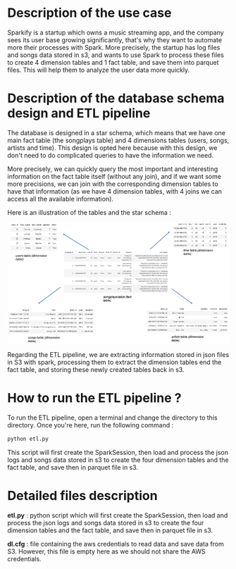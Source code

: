 # Description of the use case

Sparkify is a startup which owns a music streaming app, and the company sees its user base growing significantly, that's why they want to automate more their processes with Spark.
More precisely, the startup has log files and songs data stored in s3, and wants to use Spark to process these files to create 4 dimension tables and 1 fact table, 
and save them into parquet files. This will help them to analyze the user data more quickly.

# Description of the database schema design and ETL pipeline

The database is designed in a star schema, which means that we have one main fact table (the songplays table) and 4 dimensions tables (users, songs, artists and time). This design is opted here because with this design, we don't need to do complicated queries to have the information we need. 

More precisely, we can quickly query the most important and interesting information on the fact table itself (without any join), and if we want some more precisions, we can join with the corresponding dimension tables to have that information (as we have 4 dimension tables, with 4 joins we can access all the available information).

Here is an illustration of the tables and the star schema : 

<img src="star_schema.png" align="center" width="720">

Regarding the ETL pipeline, we are extracting information stored in json files in S3 with spark, processing them to extract the dimension tables end the fact table,
and storing these newly created tables back in s3.

# How to run the ETL pipeline ?

To run the ETL pipeline, open a terminal and change the directory to this directory.
Once you're here, run the following command :

```bash
python etl.py
```

This script will first create the SparkSession, then load and process the json logs and songs data stored in s3
to create the four dimension tables and the fact table, and save then in parquet file in s3.

# Detailed files description

**etl.py** : python script which will first create the SparkSession, then load and process the json logs and songs data stored in s3
to create the four dimension tables and the fact table, and save then in parquet file in s3.

**dl.cfg** : file containing the aws credentials to read data and save data from S3. However, this file is empty here as we should not share the AWS credentials.
